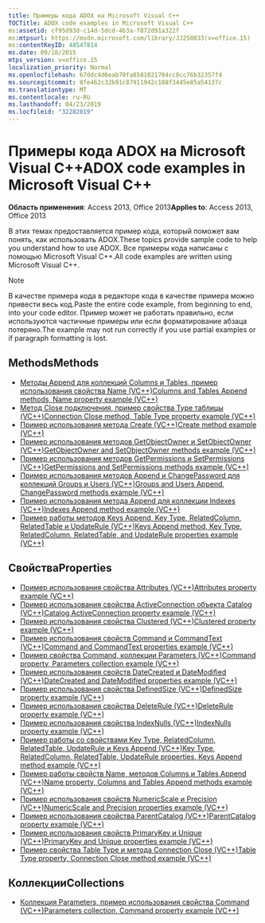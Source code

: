 ```yaml
---
title: Примеры кода ADOX на Microsoft Visual C++
TOCTitle: ADOX code examples in Microsoft Visual C++
ms:assetid: cf95d93d-c14d-5dcd-4b3a-f872d91a322f
ms:mtpsurl: https://msdn.microsoft.com/library/JJ250033(v=office.15)
ms:contentKeyID: 48547814
ms.date: 09/18/2015
mtps_version: v=office.15
localization_priority: Normal
ms.openlocfilehash: 67ddc4d6eab70fa8581021704cc8cc76b32357f4
ms.sourcegitcommit: 8fe462c32b91c87911942c188f3445e85a54137c
ms.translationtype: MT
ms.contentlocale: ru-RU
ms.lasthandoff: 04/23/2019
ms.locfileid: "32282819"
---
```

# <a name="adox-code-examples-in-microsoft-visual-c"></a><span data-ttu-id="55319-102">Примеры кода ADOX на Microsoft Visual C++</span><span class="sxs-lookup"><span data-stu-id="55319-102">ADOX code examples in Microsoft Visual C++</span></span>

<span data-ttu-id="55319-103">**Область применения**: Access 2013, Office 2013</span><span class="sxs-lookup"><span data-stu-id="55319-103">**Applies to**: Access 2013, Office 2013</span></span>

<span data-ttu-id="55319-104">В этих темах предоставляется пример кода, который поможет вам понять, как использовать ADOX.</span><span class="sxs-lookup"><span data-stu-id="55319-104">These topics provide sample code to help you understand how to use ADOX.</span></span> <span data-ttu-id="55319-105">Все примеры кода написаны с помощью Microsoft Visual C++.</span><span class="sxs-lookup"><span data-stu-id="55319-105">All code examples are written using Microsoft Visual C++.</span></span>

> [!NOTE]
> <span data-ttu-id="55319-106">В качестве примера кода в редакторе кода в качестве примера можно привести весь код.</span><span class="sxs-lookup"><span data-stu-id="55319-106">Paste the entire code example, from beginning to end, into your code editor.</span></span> <span data-ttu-id="55319-107">Пример может не работать правильно, если используются частичные примеры или если форматирование абзаца потеряно.</span><span class="sxs-lookup"><span data-stu-id="55319-107">The example may not run correctly if you use partial examples or if paragraph formatting is lost.</span></span>

## <a name="methods"></a><span data-ttu-id="55319-108">Methods</span><span class="sxs-lookup"><span data-stu-id="55319-108">Methods</span></span>

- [<span data-ttu-id="55319-109">Методы Append для коллекций Columns и Tables, пример использования свойства Name (VC++)</span><span class="sxs-lookup"><span data-stu-id="55319-109">Columns and Tables Append methods, Name property example (VC++)</span></span>](columns-and-tables-append-methods-name-property-example-vc.md)
- [<span data-ttu-id="55319-110">Метод Close подключения, пример свойства Type таблицы (VC++)</span><span class="sxs-lookup"><span data-stu-id="55319-110">Connection Close method, Table Type property example (VC++)</span></span>](connection-close-method-table-type-property-example-vc.md)
- [<span data-ttu-id="55319-111">Пример использования метода Create (VC++)</span><span class="sxs-lookup"><span data-stu-id="55319-111">Create method example (VC++)</span></span>](create-method-example-vc.md)
- [<span data-ttu-id="55319-112">Пример использования методов GetObjectOwner и SetObjectOwner (VC++)</span><span class="sxs-lookup"><span data-stu-id="55319-112">GetObjectOwner and SetObjectOwner methods example (VC++)</span></span>](getobjectowner-and-setobjectowner-methods-example-vc.md)
- [<span data-ttu-id="55319-113">Пример использования методов GetPermissions и SetPermissions (VC++)</span><span class="sxs-lookup"><span data-stu-id="55319-113">GetPermissions and SetPermissions methods example (VC++)</span></span>](getpermissions-and-setpermissions-methods-example-vc.md)
- [<span data-ttu-id="55319-114">Пример использования методов Append и ChangePassword для коллекций Groups и Users (VC++)</span><span class="sxs-lookup"><span data-stu-id="55319-114">Groups and Users Append, ChangePassword methods example (VC++)</span></span>](groups-and-users-append-changepassword-methods-example-vc.md)
- [<span data-ttu-id="55319-115">Пример использования метода Append для коллекции Indexes (VC++)</span><span class="sxs-lookup"><span data-stu-id="55319-115">Indexes Append method example (VC++)</span></span>](indexes-append-method-example-vc.md)
- [<span data-ttu-id="55319-116">Пример работы методов Keys Append, Key Type, RelatedColumn, RelatedTable и UpdateRule (VC++)</span><span class="sxs-lookup"><span data-stu-id="55319-116">Keys Append method, Key Type, RelatedColumn, RelatedTable, and UpdateRule properties example (VC++)</span></span>](keys-append-method-key-type-relatedcolumn-relatedtable-and-updaterule-properties-example-vc.md)

## <a name="properties"></a><span data-ttu-id="55319-117">Свойства</span><span class="sxs-lookup"><span data-stu-id="55319-117">Properties</span></span>

- [<span data-ttu-id="55319-118">Пример использования свойства Attributes (VC++)</span><span class="sxs-lookup"><span data-stu-id="55319-118">Attributes property example (VC++)</span></span>](attributes-property-example-vc.md)
- [<span data-ttu-id="55319-119">Пример использования свойства ActiveConnection объекта Catalog (VC++)</span><span class="sxs-lookup"><span data-stu-id="55319-119">Catalog ActiveConnection property example (VC++)</span></span>](catalog-activeconnection-property-example-vc.md)
- [<span data-ttu-id="55319-120">Пример использования свойства Clustered (VC++)</span><span class="sxs-lookup"><span data-stu-id="55319-120">Clustered property example (VC++)</span></span>](clustered-property-example-vc.md)
- [<span data-ttu-id="55319-121">Пример использования свойств Command и CommandText (VC++)</span><span class="sxs-lookup"><span data-stu-id="55319-121">Command and CommandText properties example (VC++)</span></span>](command-and-commandtext-properties-example-vc.md)
- [<span data-ttu-id="55319-122">Пример свойства Command, коллекции Parameters (VC++)</span><span class="sxs-lookup"><span data-stu-id="55319-122">Command property, Parameters collection example (VC++)</span></span>](parameters-collection-command-property-example-vc.md)
- [<span data-ttu-id="55319-123">Пример использования свойств DateCreated и DateModified (VC++)</span><span class="sxs-lookup"><span data-stu-id="55319-123">DateCreated and DateModified properties example (VC++)</span></span>](datecreated-and-datemodified-properties-example-vc.md)
- [<span data-ttu-id="55319-124">Пример использования свойства DefinedSize (VC++)</span><span class="sxs-lookup"><span data-stu-id="55319-124">DefinedSize property example (VC++)</span></span>](definedsize-property-example-vc.md)
- [<span data-ttu-id="55319-125">Пример использования свойства DeleteRule (VC++)</span><span class="sxs-lookup"><span data-stu-id="55319-125">DeleteRule property example (VC++)</span></span>](deleterule-property-example-vc.md)
- [<span data-ttu-id="55319-126">Пример использования свойства IndexNulls (VC++)</span><span class="sxs-lookup"><span data-stu-id="55319-126">IndexNulls property example (VC++)</span></span>](indexnulls-property-example-vc.md)
- [<span data-ttu-id="55319-127">Пример работы со свойствами Key Type, RelatedColumn, RelatedTable, UpdateRule и Keys Append (VC++)</span><span class="sxs-lookup"><span data-stu-id="55319-127">Key Type, RelatedColumn, RelatedTable, UpdateRule properties, Keys Append method example (VC++)</span></span>](keys-append-method-key-type-relatedcolumn-relatedtable-and-updaterule-properties-example-vc.md)
- [<span data-ttu-id="55319-128">Пример работы свойств Name, методов Columns и Tables Append (VC++)</span><span class="sxs-lookup"><span data-stu-id="55319-128">Name property, Columns and Tables Append methods example (VC++)</span></span>](columns-and-tables-append-methods-name-property-example-vc.md)
- [<span data-ttu-id="55319-129">Пример использования свойств NumericScale и Precision (VC++)</span><span class="sxs-lookup"><span data-stu-id="55319-129">NumericScale and Precision properties example (VC++)</span></span>](numericscale-and-precision-properties-example-vc.md)
- [<span data-ttu-id="55319-130">Пример использования свойства ParentCatalog (VC++)</span><span class="sxs-lookup"><span data-stu-id="55319-130">ParentCatalog property example (VC++)</span></span>](parentcatalog-property-example-vc.md)
- [<span data-ttu-id="55319-131">Пример использования свойств PrimaryKey и Unique (VC++)</span><span class="sxs-lookup"><span data-stu-id="55319-131">PrimaryKey and Unique properties example (VC++)</span></span>](primarykey-and-unique-properties-example-vc.md)
- [<span data-ttu-id="55319-132">Пример свойства Table Type и метода Connection Close (VC++)</span><span class="sxs-lookup"><span data-stu-id="55319-132">Table Type property, Connection Close method example (VC++)</span></span>](connection-close-method-table-type-property-example-vc.md)

## <a name="collections"></a><span data-ttu-id="55319-133">Коллекции</span><span class="sxs-lookup"><span data-stu-id="55319-133">Collections</span></span>

- [<span data-ttu-id="55319-134">Коллекция Parameters, пример использования свойства Command (VC++)</span><span class="sxs-lookup"><span data-stu-id="55319-134">Parameters collection, Command property example (VC++)</span></span>](parameters-collection-command-property-example-vc.md)

